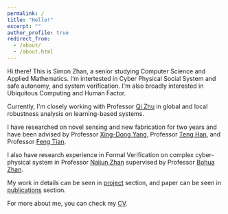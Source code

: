 ```yaml
---
permalink: /
title: "Hello!"
excerpt: ""
author_profile: true
redirect_from: 
  - /about/
  - /about.html
---
```


Hi there! This is Simon Zhan, a senior studying Computer Science and Applied Mathematics. I‘m intertested in Cyber Physical Social System and safe autonomy, and system verification. I'm also broadly interested in Ubiquitous Computing and Human Factor. 

Currently, I'm closely working with Professor [Qi Zhu](http://zhulab.eecs.northwestern.edu/) in global and local robustness analysis on learning-based systems. 

I have researched on novel sensing and new fabrication for two years and have been advised by Professor [Xing-Dong Yang](https://www.cs.dartmouth.edu/~xingdong/), Professor [Teng Han](http://teng-han.com/), and Professor [Feng Tian](https://lcs.ios.ac.cn/~fengt/).

I also have research experience in Formal Verification on complex cyber-physical system in Professor [Naijun Zhan](https://lcs.ios.ac.cn/~znj/) supervised by Professor [Bohua Zhan](https://scholar.google.de/citations?user=siArm5kAAAAJ&hl=en).

My work in details can be seen in [project](/portfolio) section, and paper can be seen in [publications](/publications) section. 

For more about me, you can check my [CV](/files/CV_Simon_Zhan.pdf).


